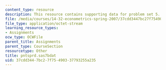```yaml
---
content_type: resource
description: This resource contains supporting data for problem set 5.
file: /media/courses/14-32-econometrics-spring-2007/37cdd3447bc27f75490337793255a235_pntsprd.sas7bdat
file_type: application/octet-stream
learning_resource_types:
- Assignments
ocw_type: OCWFile
parent_title: Assignments
parent_type: CourseSection
resourcetype: Other
title: pntsprd.sas7bdat
uid: 37cdd344-7bc2-7f75-4903-37793255a235
---
```

